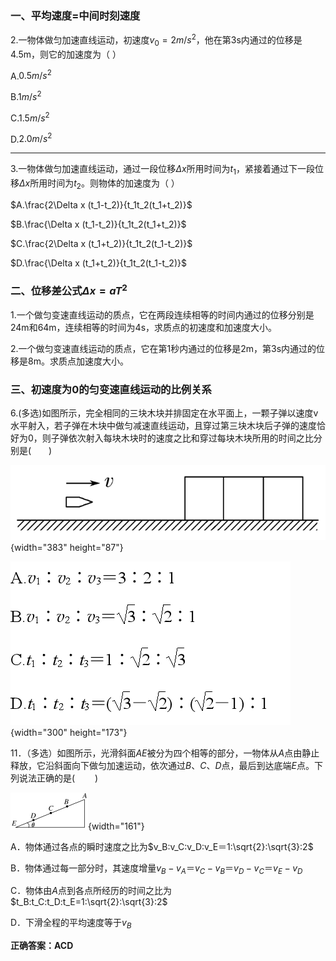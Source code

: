 ### 一、平均速度=中间时刻速度

2.一物体做匀加速直线运动，初速度$v_0=2m/s^2$，他在第3s内通过的位移是4.5m，则它的加速度为（ ）

A.$0.5m/s^2$

B.$1m/s^2$

C.$1.5m/s^2$

D.$2.0m/s^2$

------------------------------------------------------------------------

3.一物体做匀加速直线运动，通过一段位移$\Delta x$所用时间为$t_1$，紧接着通过下一段位移$\Delta x$所用时间为$t_2$。则物体的加速度为（ ）

$A.\frac{2\Delta x (t_1-t_2)}{t_1t_2(t_1+t_2)}$

$B.\frac{\Delta x (t_1-t_2)}{t_1t_2(t_1+t_2)}$

$C.\frac{2\Delta x (t_1+t_2)}{t_1t_2(t_1-t_2)}$

$D.\frac{\Delta x (t_1+t_2)}{t_1t_2(t_1-t_2)}$

### 二、位移差公式$\Delta x=aT^2$

1.一个做匀变速直线运动的质点，它在两段连续相等的时间内通过的位移分别是24m和64m，连续相等的时间为4s，求质点的初速度和加速度大小。

2.一个做匀变速直线运动的质点，它在第1秒内通过的位移是2m，第3s内通过的位移是8m。求质点加速度大小。

### 三、初速度为0的匀变速直线运动的比例关系

6.(多选)如图所示，完全相同的三块木块并排固定在水平面上，一颗子弹以速度v水平射入，若子弹在木块中做匀减速直线运动，且穿过第三块木块后子弹的速度恰好为0，则子弹依次射入每块木块时的速度之比和穿过每块木块所用的时间之比分别是(　　)

![](images/paste-2.png){width="383" height="87"}

![](images/paste-3.png){width="300" height="173"}

11．（多选）如图所示，光滑斜面*AE*被分为四个相等的部分，一物体从*A*点由静止释放，它沿斜面向下做匀加速运动，依次通过*B*、*C*、*D*点，最后到达底端*E*点。下列说法正确的是(　 　)

![](images/1713843982755.jpg){width="161"}

A．物体通过各点的瞬时速度之比为$v_B∶v_C∶v_D∶v_E＝1∶\sqrt{2}:\sqrt{3}:2$

B．物体通过每一部分时，其速度增量$v_B-v_A＝v_C-v_B＝v_D-v_C＝v_E-v_D$

C．物体由*A*点到各点所经历的时间之比为$t_B:t_C:t_D:t_E=1∶\sqrt{2}:\sqrt{3}:2$

D．下滑全程的平均速度等于$v_B$

**正确答案：ACD**